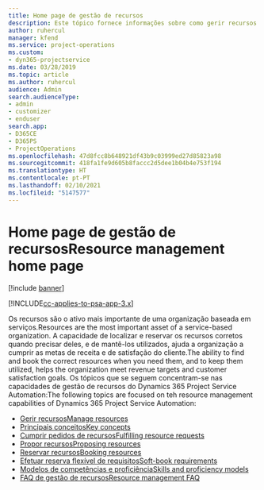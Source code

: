 ```yaml
---
title: Home page de gestão de recursos
description: Este tópico fornece informações sobre como gerir recursos.
author: ruhercul
manager: kfend
ms.service: project-operations
ms.custom:
- dyn365-projectservice
ms.date: 03/28/2019
ms.topic: article
ms.author: ruhercul
audience: Admin
search.audienceType:
- admin
- customizer
- enduser
search.app:
- D365CE
- D365PS
- ProjectOperations
ms.openlocfilehash: 47d8fcc8b648921df43b9c03999ed27d85823a98
ms.sourcegitcommit: 418fa1fe9d605b8faccc2d5dee1b04b4e753f194
ms.translationtype: HT
ms.contentlocale: pt-PT
ms.lasthandoff: 02/10/2021
ms.locfileid: "5147577"
---
```

# <a name="resource-management-home-page"></a><span data-ttu-id="692d7-103">Home page de gestão de recursos</span><span class="sxs-lookup"><span data-stu-id="692d7-103">Resource management home page</span></span>

[!include [banner](../includes/psa-now-project-operations.md)]

[!INCLUDE[cc-applies-to-psa-app-3.x](../includes/cc-applies-to-psa-app-3x.md)]

<span data-ttu-id="692d7-104">Os recursos são o ativo mais importante de uma organização baseada em serviços.</span><span class="sxs-lookup"><span data-stu-id="692d7-104">Resources are the most important asset of a service-based organization.</span></span> <span data-ttu-id="692d7-105">A capacidade de localizar e reservar os recursos corretos quando precisar deles, e de mantê-los utilizados, ajuda a organização a cumprir as metas de receita e de satisfação do cliente.</span><span class="sxs-lookup"><span data-stu-id="692d7-105">The ability to find and book the correct resources when you need them, and to keep them utilized, helps the organization meet revenue targets and customer satisfaction goals.</span></span> <span data-ttu-id="692d7-106">Os tópicos que se seguem concentram-se nas capacidades de gestão de recursos do Dynamics 365 Project Service Automation:</span><span class="sxs-lookup"><span data-stu-id="692d7-106">The following topics are focused on teh resource management capabilities of Dynamics 365 Project Service Automation:</span></span>

- [<span data-ttu-id="692d7-107">Gerir recursos</span><span class="sxs-lookup"><span data-stu-id="692d7-107">Manage resources</span></span>](manage-resources.md)
- [<span data-ttu-id="692d7-108">Principais conceitos</span><span class="sxs-lookup"><span data-stu-id="692d7-108">Key concepts</span></span>](reports-key-concepts.md)
- [<span data-ttu-id="692d7-109">Cumprir pedidos de recursos</span><span class="sxs-lookup"><span data-stu-id="692d7-109">Fulfilling resource requests</span></span>](resource-management-fulfill-requests.md)
- [<span data-ttu-id="692d7-110">Propor recursos</span><span class="sxs-lookup"><span data-stu-id="692d7-110">Proposing resources</span></span>](resource-management-propose-resources.md)
- [<span data-ttu-id="692d7-111">Reservar recursos</span><span class="sxs-lookup"><span data-stu-id="692d7-111">Booking resources</span></span>](resource-management-book-resources-scheduleboard.md)
- [<span data-ttu-id="692d7-112">Efetuar reserva flexível de requisitos</span><span class="sxs-lookup"><span data-stu-id="692d7-112">Soft-book requirements</span></span>](resource-management-softbook-requirements.md)
- [<span data-ttu-id="692d7-113">Modelos de competências e proficiência</span><span class="sxs-lookup"><span data-stu-id="692d7-113">Skills and proficiency models</span></span>](resource-management-skills-proficiency.md)
- [<span data-ttu-id="692d7-114">FAQ de gestão de recursos</span><span class="sxs-lookup"><span data-stu-id="692d7-114">Resource management FAQ</span></span>](resource-management-faq.md)
